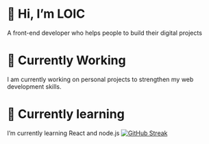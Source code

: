 # 👋 Hi, I’m LOIC
A front-end developer who helps people to build their digital projects
# 🔭 Currently Working 
I am currently working on personal projects to strengthen my web development skills.
# 🌱 Currently learning 
I’m currently learning React and node.js
[![GitHub Streak](https://streak-stats.demolab.com?user=LO-HAMER&theme=dark&mode=weekly)](https://git.io/streak-stats)



<!---
LO-HAMER/LO-HAMER is a ✨ special ✨ repository because its `README.md` (this file) appears on your GitHub profile.
You can click the Preview link to take a look at your changes.
--->
